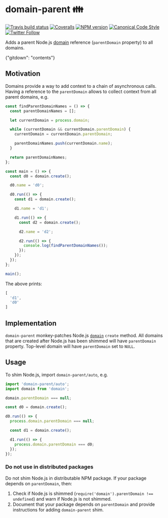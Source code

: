 # domain-parent 👪

[![Travis build status](http://img.shields.io/travis/gajus/domain-parent/master.svg?style=flat-square)](https://travis-ci.org/gajus/domain-parent)
[![Coveralls](https://img.shields.io/coveralls/gajus/domain-parent.svg?style=flat-square)](https://coveralls.io/github/gajus/domain-parent)
[![NPM version](http://img.shields.io/npm/v/domain-parent.svg?style=flat-square)](https://www.npmjs.org/package/domain-parent)
[![Canonical Code Style](https://img.shields.io/badge/code%20style-canonical-blue.svg?style=flat-square)](https://github.com/gajus/canonical)
[![Twitter Follow](https://img.shields.io/twitter/follow/kuizinas.svg?style=social&label=Follow)](https://twitter.com/kuizinas)

Adds a parent Node.js [domain](https://nodejs.org/api/domain.html) reference (`parentDomain` property) to all domains.

{"gitdown": "contents"}

## Motivation

Domains provide a way to add context to a chain of asynchronous calls. Having a reference to the `parentDomain` allows to collect context from all parent domains, e.g.

```js
const findParentDomainNames = () => {
  const parentDomainNames = [];

  let currentDomain = process.domain;

  while (currentDomain && currentDomain.parentDomain) {
    currentDomain = currentDomain.parentDomain;

    parentDomainNames.push(currentDomain.name);
  }

  return parentDomainNames;
};

const main = () => {
  const d0 = domain.create();

  d0.name = 'd0';

  d0.run(() => {
    const d1 = domain.create();

    d1.name = 'd1';

    d1.run(() => {
      const d2 = domain.create();

      d2.name = 'd2';

      d2.run(() => {
        console.log(findParentDomainNames());
      });
    });
  });
};

main();

```

The above prints:

```js
[
  'd1',
  'd0'
]

```

## Implementation

`domain-parent` monkey-patches Node.js [`domain`](https://nodejs.org/api/domain.html) `create` method. All domains that are created after Node.js has been shimmed will have `parentDomain` property. Top-level domain will have `parentDomain` set to `NULL`.

## Usage

To shim Node.js, import `domain-parent/auto`, e.g.

```js
import 'domain-parent/auto';
import domain from 'domain';

domain.parentDomain === null;

const d0 = domain.create();

d0.run(() => {
  process.domain.parentDomain === null;

  const d1 = domain.create();

  d1.run(() => {
    process.domain.parentDomain === d0;
  });
});

```

### Do not use in distributed packages

Do not shim Node.js in distributable NPM package. If your package depends on `parentDomain`, then:

1. Check if Node.js is shimmed (`require('domain').parentDomain !== undefined`) and warn if Node.js is not shimmed.
2. Document that your package depends on `parentDomain` and provide instructions for adding `domain-parent` shim.
